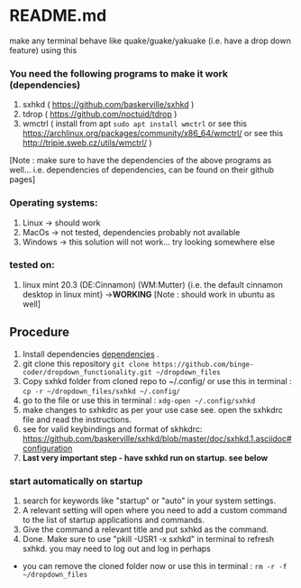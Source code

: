 # README.md
make any terminal behave like quake/guake/yakuake (i.e. have a drop down feature) using this


### <a name="dependencies"> You need the following programs to make it work (dependencies) </a>
1. sxhkd ( https://github.com/baskerville/sxhkd )
2. tdrop ( https://github.com/noctuid/tdrop )
3. wmctrl ( install from apt ```sudo apt install wmctrl``` or see this https://archlinux.org/packages/community/x86_64/wmctrl/ or see this http://tripie.sweb.cz/utils/wmctrl/ )

[Note : make sure to have the dependencies of the above programs as well... i.e. dependencies of dependencies, can be found on their github pages]

### Operating systems:
1. Linux -> should work
2. MacOs -> not tested, dependencies probably not available
3. Windows -> this solution will not work... try looking somewhere else

### tested on:
1. linux mint 20.3 (DE:Cinnamon) (WM:Mutter)
{i.e. the default cinnamon desktop in linux mint}  ->**WORKING**
[Note : should work in ubuntu as well]

## Procedure
1. Install dependencies [dependencies](#dependencies) .
2. git clone this repository 
```git clone https://github.com/binge-coder/dropdown_functionality.git ~/dropdown_files```
3. Copy sxhkd folder from cloned repo to ~/.config/   or use this in terminal  :
```cp -r ~/dropdown_files/sxhkd ~/.config/ ```
4. go to the file or use this in terminal : ```xdg-open ~/.config/sxhkd``` 
5. make changes to sxhkdrc as per your use case see. open the sxhkdrc file and read the instructions. 
6. see for valid keybindings and format of skhkdrc: https://github.com/baskerville/sxhkd/blob/master/doc/sxhkd.1.asciidoc#configuration
7. **Last very important step - have sxhkd run on startup. see below**

### start automatically on startup
1. search for keywords like "startup" or "auto" in your system settings.
2. A relevant setting will open where you need to add a custom command to the list of startup applications and commands.
3. Give the command a relevant title and put sxhkd as the command.
4. Done. Make sure to use "pkill -USR1 -x sxhkd" in terminal to refresh sxhkd. you may need to log out and log in perhaps   

* you can remove the cloned folder now or use this in terminal : ```rm -r -f ~/dropdown_files```
